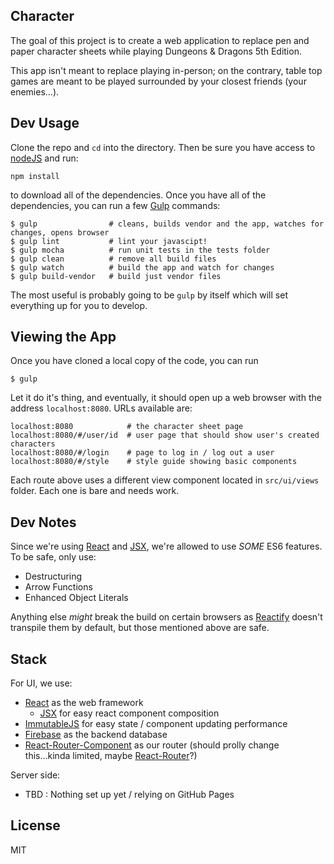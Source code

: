 Character
---------

The goal of this project is to create a web application to replace pen and paper character sheets while playing Dungeons & Dragons 5th Edition.

This app isn't meant to replace playing in-person; on the contrary, table top games are meant to be played surrounded by your closest friends (your enemies...).

Dev Usage
---------

Clone the repo and `cd` into the directory. Then be sure you have access to [nodeJS](https://nodejs.org/) and run: 

```
npm install
```

to download all of the dependencies. Once you have all of the dependencies, you can run a few [Gulp](http://gulpjs.com/) commands:

```
$ gulp                # cleans, builds vendor and the app, watches for changes, opens browser
$ gulp lint           # lint your javascipt!
$ gulp mocha          # run unit tests in the tests folder
$ gulp clean          # remove all build files
$ gulp watch          # build the app and watch for changes
$ gulp build-vendor   # build just vendor files
```

The most useful is probably going to be `gulp` by itself which will set everything up for you to develop.

Viewing the App
---------------

Once you have cloned a local copy of the code, you can run

```
$ gulp
```

Let it do it's thing, and eventually, it should open up a web browser with the address `localhost:8080`. URLs available are:

```
localhost:8080            # the character sheet page
localhost:8080/#/user/id  # user page that should show user's created characters
localhost:8080/#/login    # page to log in / log out a user
localhost:8080/#/style    # style guide showing basic components
```

Each route above uses a different view component located in `src/ui/views` folder. Each one is bare and needs work.

Dev Notes
---------

Since we're using [React]() and [JSX](), we're allowed to use _SOME_ ES6 features. To be safe, only use:

- Destructuring
- Arrow Functions
- Enhanced Object Literals

Anything else _might_ break the build on certain browsers as [Reactify]() doesn't transpile them by default, but those mentioned above are safe.

Stack
-----

For UI, we use:

- [React](https://facebook.github.io/react/docs/getting-started.html) as the web framework
  - [JSX](https://facebook.github.io/react/docs/jsx-in-depth.html) for easy react component composition
- [ImmutableJS](http://facebook.github.io/immutable-js/docs/#/) for easy state / component updating performance
- [Firebase](https://www.firebase.com/docs/web/guide/) as the backend database
- [React-Router-Component](https://github.com/STRML/react-router-component) as our router (should prolly change this...kinda limited, maybe [React-Router](https://github.com/rackt/react-router)?)

Server side:

- TBD : Nothing set up yet / relying on GitHub Pages

License
--------

MIT
